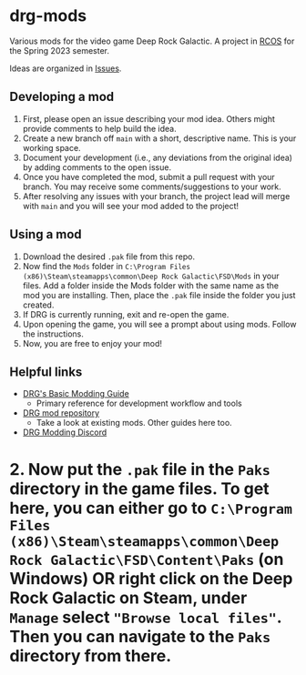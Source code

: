 # drg-mods
Various mods for the video game Deep Rock Galactic. A project in [RCOS](https://github.com/rcos) for the Spring 2023 semester. 

Ideas are organized in [Issues](https://github.com/Patch4747/drg-mods/issues). 

## Developing a mod
1. First, please open an issue describing your mod idea. Others might provide comments to help build the idea. 
2. Create a new branch off `main` with a short, descriptive name. This is your working space. 
3. Document your development (i.e., any deviations from the original idea) by adding comments to the open issue.
4. Once you have completed the mod, submit a pull request with your branch. You may receive some comments/suggestions to your work. 
5. After resolving any issues with your branch, the project lead will merge with `main` and you will see your mod added to the project! 

## Using a mod
1. Download the desired `.pak` file from this repo. 
2. Now find the `Mods` folder in `C:\Program Files (x86)\Steam\steamapps\common\Deep Rock Galactic\FSD\Mods` in your files. Add a folder inside the Mods folder with the same name as the mod you are installing. Then, place the `.pak` file inside the folder you just created.
3. If DRG is currently running, exit and re-open the game.
4. Upon opening the game, you will see a prompt about using mods. Follow the instructions.
5. Now, you are free to enjoy your mod!

## Helpful links
* [DRG's Basic Modding Guide](https://mod.io/g/drg/r/drg-basic-modding-guide)
    * Primary reference for development workflow and tools
* [DRG mod repository](https://mod.io/g/drg)
    * Take a look at existing mods. Other guides here too.
* [DRG Modding Discord](https://discord.gg/zQMKGTStfa)



# 2. Now put the `.pak` file in the `Paks` directory in the game files. To get here, you can either go to `C:\Program Files (x86)\Steam\steamapps\common\Deep Rock Galactic\FSD\Content\Paks` (on Windows) OR right click on the Deep Rock Galactic on Steam, under `Manage` select `"Browse local files"`. Then you can navigate to the `Paks` directory from there.